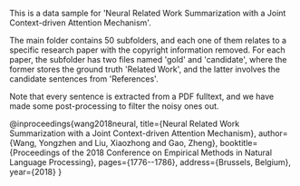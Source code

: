 This is a data sample for 'Neural Related Work Summarization with a Joint Context-driven Attention Mechanism'.

The main folder contains 50 subfolders, and each one of them relates to a specific research paper with the copyright information removed. For each paper, the subfolder has two files named 'gold' and 'candidate', where the former stores the ground truth 'Related Work', and the latter involves the candidate sentences from 'References'.

Note that every sentence is extracted from a PDF fulltext, and we have made some post-processing to filter the noisy ones out.

@inproceedings{wang2018neural,
  title={Neural Related Work Summarization with a Joint Context-driven Attention Mechanism},
  author={Wang, Yongzhen and Liu, Xiaozhong and Gao, Zheng},
  booktitle={Proceedings of the 2018 Conference on Empirical Methods in Natural Language Processing},
  pages={1776--1786},
  address={Brussels, Belgium},
  year={2018}
}
